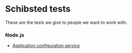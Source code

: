 # Schibsted tests

These are the tests we give to people we want to work with.

### Node.js

* [Application configuration service](https://github.com/schibsted/tests/blob/master/APPLICATION_CONFIGURATION_SERVICE.md)

